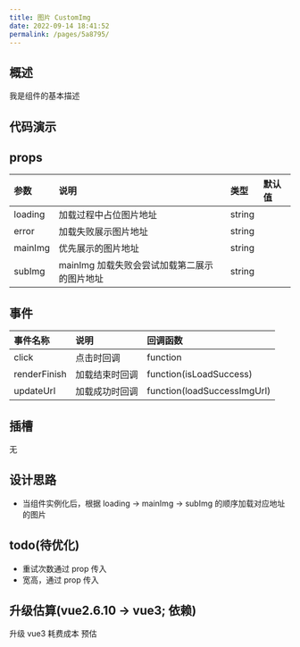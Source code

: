 ```yaml
---
title: 图片 CustomImg
date: 2022-09-14 18:41:52
permalink: /pages/5a8795/
---
```

## 概述
我是组件的基本描述

## 代码演示

<CustomImgBaseDemo />

<CustomImgLoadingDemo />

## props
| 参数  | 说明  | 类型  | 默认值  |
| :------------ | :------------ | :------------ | :------------ |
| loading  | 加载过程中占位图片地址  | string  |   |
| error  | 加载失败展示图片地址  | string  |   |
| mainImg  | 优先展示的图片地址  | string  |   |
| subImg  | mainImg 加载失败会尝试加载第二展示的图片地址  | string  |   |

## 事件
| 事件名称  | 说明  | 回调函数  |
| :------------ | :------------ | :------------ |
| click  | 点击时回调  | function  |
| renderFinish  | 加载结束时回调  | function(isLoadSuccess)  |
| updateUrl | 加载成功时回调  | function(loadSuccessImgUrl)  |

## 插槽
无

## 设计思路
* 当组件实例化后，根据 loading -> mainImg -> subImg 的顺序加载对应地址的图片

## todo(待优化)
* 重试次数通过 prop 传入
* 宽高，通过 prop 传入

## 升级估算(vue2.6.10 -> vue3; 依赖)
升级 vue3 耗费成本 预估